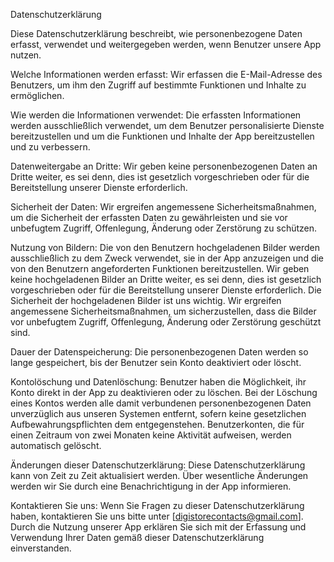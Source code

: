 Datenschutzerklärung

Diese Datenschutzerklärung beschreibt, wie personenbezogene Daten erfasst, verwendet und weitergegeben werden, wenn Benutzer unsere App nutzen.

Welche Informationen werden erfasst: Wir erfassen die E-Mail-Adresse des Benutzers, um ihm den Zugriff auf bestimmte Funktionen und Inhalte zu ermöglichen.

Wie werden die Informationen verwendet: Die erfassten Informationen werden ausschließlich verwendet, um dem Benutzer personalisierte Dienste bereitzustellen und um die Funktionen und Inhalte der App bereitzustellen und zu verbessern.

Datenweitergabe an Dritte: Wir geben keine personenbezogenen Daten an Dritte weiter, es sei denn, dies ist gesetzlich vorgeschrieben oder für die Bereitstellung unserer Dienste erforderlich.

Sicherheit der Daten: Wir ergreifen angemessene Sicherheitsmaßnahmen, um die Sicherheit der erfassten Daten zu gewährleisten und sie vor unbefugtem Zugriff, Offenlegung, Änderung oder Zerstörung zu schützen.

Nutzung von Bildern: Die von den Benutzern hochgeladenen Bilder werden ausschließlich zu dem Zweck verwendet, sie in der App anzuzeigen und die von den Benutzern angeforderten Funktionen bereitzustellen. Wir geben keine hochgeladenen Bilder an Dritte weiter, es sei denn, dies ist gesetzlich vorgeschrieben oder für die Bereitstellung unserer Dienste erforderlich. Die Sicherheit der hochgeladenen Bilder ist uns wichtig. Wir ergreifen angemessene Sicherheitsmaßnahmen, um sicherzustellen, dass die Bilder vor unbefugtem Zugriff, Offenlegung, Änderung oder Zerstörung geschützt sind.

Dauer der Datenspeicherung: Die personenbezogenen Daten werden so lange gespeichert, bis der Benutzer sein Konto deaktiviert oder löscht.

Kontolöschung und Datenlöschung: Benutzer haben die Möglichkeit, ihr Konto direkt in der App zu deaktivieren oder zu löschen. Bei der Löschung eines Kontos werden alle damit verbundenen personenbezogenen Daten unverzüglich aus unseren Systemen entfernt, sofern keine gesetzlichen Aufbewahrungspflichten dem entgegenstehen. Benutzerkonten, die für einen Zeitraum von zwei Monaten keine Aktivität aufweisen, werden automatisch gelöscht.

Änderungen dieser Datenschutzerklärung: Diese Datenschutzerklärung kann von Zeit zu Zeit aktualisiert werden. Über wesentliche Änderungen werden wir Sie durch eine Benachrichtigung in der App informieren.

Kontaktieren Sie uns: Wenn Sie Fragen zu dieser Datenschutzerklärung haben, kontaktieren Sie uns bitte unter [digistorecontacts@gmail.com]. Durch die Nutzung unserer App erklären Sie sich mit der Erfassung und Verwendung Ihrer Daten gemäß dieser Datenschutzerklärung einverstanden.

